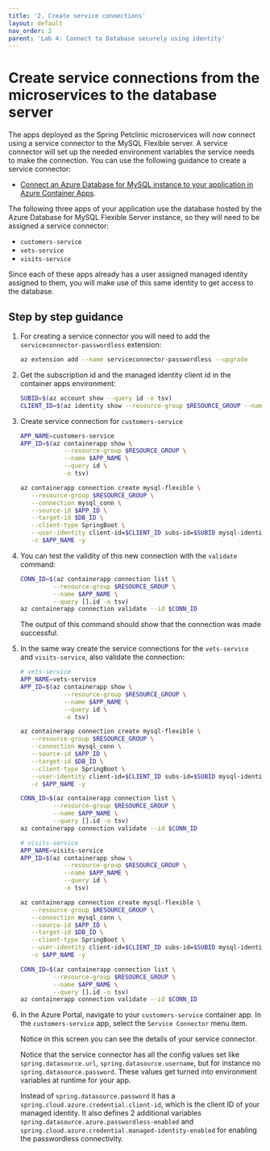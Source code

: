 ```yaml
---
title: '2. Create service connections'
layout: default
nav_order: 2
parent: 'Lab 4: Connect to Database securely using identity'
---
```


# Create service connections from the microservices to the database server

The apps deployed as the Spring Petclinic microservices will now connect using a service connector to the MySQL Flexible server. A service connector will set up the needed environment variables the service needs to make the connection. You can use the following guidance to create a service connector:

- [Connect an Azure Database for MySQL instance to your application in Azure Container Apps](https://learn.microsoft.com/azure/service-connector/quickstart-portal-container-apps?tabs=SMI).

The following three apps of your application use the database hosted by the Azure Database for MySQL Flexible Server instance, so they will need to be assigned a service connector:

- `customers-service`
- `vets-service`
- `visits-service`

Since each of these apps already has a user assigned managed identity assigned to them, you will make use of this same identity to get access to the database.

## Step by step guidance

1. For creating a service connector you will need to add the `serviceconnector-passwordless` extension:

   ```bash
   az extension add --name serviceconnector-passwordless --upgrade
   ```

1. Get the subscription id and the managed identity client id in the container apps environment:

   ```bash
   SUBID=$(az account show --query id -o tsv)
   CLIENT_ID=$(az identity show --resource-group $RESOURCE_GROUP --name $ACA_IDENTITY --query clientId --output tsv)
   ```

1. Create service connection for `customers-service`

   ```bash
   APP_NAME=customers-service
   APP_ID=$(az containerapp show \
               --resource-group $RESOURCE_GROUP \
               --name $APP_NAME \
               --query id \
               -o tsv)

   az containerapp connection create mysql-flexible \
      --resource-group $RESOURCE_GROUP \
      --connection mysql_conn \
      --source-id $APP_ID \
      --target-id $DB_ID \
      --client-type SpringBoot \
      --user-identity client-id=$CLIENT_ID subs-id=$SUBID mysql-identity-id=$ADMIN_IDENTITY_RESOURCE_ID user-object-id=$AAD_USER_ID \
      -c $APP_NAME -y
   ```

1. You can test the validity of this new connection with the `validate` command: 

   ```bash
   CONN_ID=$(az containerapp connection list \
            --resource-group $RESOURCE_GROUP \
            --name $APP_NAME \
            --query [].id -o tsv)
   az containerapp connection validate --id $CONN_ID
   ```

   The output of this command should show that the connection was made successful.

1. In the same way create the service connections for the `vets-service` and `visits-service`, also validate the connection:

   ```bash
   # vets-service
   APP_NAME=vets-service
   APP_ID=$(az containerapp show \
               --resource-group $RESOURCE_GROUP \
               --name $APP_NAME \
               --query id \
               -o tsv)

   az containerapp connection create mysql-flexible \
      --resource-group $RESOURCE_GROUP \
      --connection mysql_conn \
      --source-id $APP_ID \
      --target-id $DB_ID \
      --client-type SpringBoot \
      --user-identity client-id=$CLIENT_ID subs-id=$SUBID mysql-identity-id=$ADMIN_IDENTITY_RESOURCE_ID user-object-id=$AAD_USER_ID \
      -c $APP_NAME -y

   CONN_ID=$(az containerapp connection list \
            --resource-group $RESOURCE_GROUP \
            --name $APP_NAME \
            --query [].id -o tsv)
   az containerapp connection validate --id $CONN_ID

   # visits-service
   APP_NAME=visits-service
   APP_ID=$(az containerapp show \
               --resource-group $RESOURCE_GROUP \
               --name $APP_NAME \
               --query id \
               -o tsv)

   az containerapp connection create mysql-flexible \
      --resource-group $RESOURCE_GROUP \
      --connection mysql_conn \
      --source-id $APP_ID \
      --target-id $DB_ID \
      --client-type SpringBoot \
      --user-identity client-id=$CLIENT_ID subs-id=$SUBID mysql-identity-id=$ADMIN_IDENTITY_RESOURCE_ID user-object-id=$AAD_USER_ID \
      -c $APP_NAME -y

   CONN_ID=$(az containerapp connection list \
            --resource-group $RESOURCE_GROUP \
            --name $APP_NAME \
            --query [].id -o tsv)
   az containerapp connection validate --id $CONN_ID
   ```

1. In the Azure Portal, navigate to your `customers-service` container app. In the `customers-service` app, select the `Service Connector` menu item.

   Notice in this screen you can see the details of your service connector. 

   Notice that the service connector has all the config values set like `spring.datasource.url`, `spring.datasource.username`, but for instance no `spring.datasource.password`. These values get turned into environment variables at runtime for your app. 

   Instead of `spring.datasource.password` it has a `spring.cloud.azure.credential.client-id`, which is the client ID of your managed identity. It also defines 2 additional variables `spring.datasource.azure.passwordless-enabled` and `spring.cloud.azure.credential.managed-identity-enabled` for enabling the passwordless connectivity.
